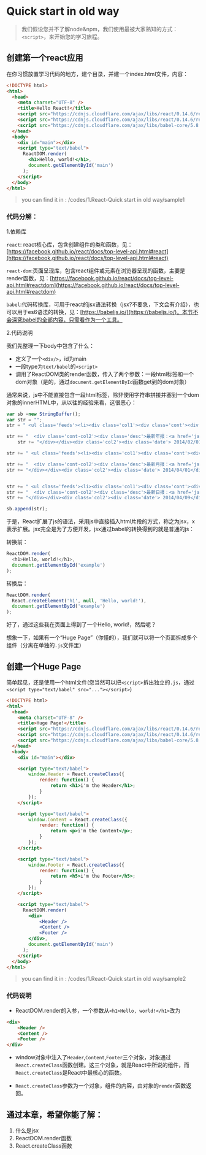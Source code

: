 # Quick start in old way

> 我们假设您并不了解node&npm，我们使用最被大家熟知的方式：`<script>`，来开始您的学习旅程。

## 创建第一个react应用

在你习惯放置学习代码的地方，建个目录，并建一个index.html文件，内容：
``` html
<!DOCTYPE html>
<html>
  <head>
    <meta charset="UTF-8" />
    <title>Hello React!</title>
    <script src="https://cdnjs.cloudflare.com/ajax/libs/react/0.14.6/react.js"></script>
    <script src="https://cdnjs.cloudflare.com/ajax/libs/react/0.14.6/react-dom.js"></script>
    <script src="https://cdnjs.cloudflare.com/ajax/libs/babel-core/5.8.23/browser.min.js"></script>
  </head>
  <body>
    <div id="main"></div>
    <script type="text/babel">
      ReactDOM.render(
        <h1>Hello, world!</h1>,
        document.getElementById('main')
      );
    </script>
  </body>
</html>
```
> you can find it in : /codes/1.React-Quick start in old way/sample1

### 代码分解：
1.依赖库

`react`: react核心库，包含创建组件的类和函数，见：[https://facebook.github.io/react/docs/top-level-api.html#react](https://facebook.github.io/react/docs/top-level-api.html#react)

`react-dom`:页面呈现库，包含react组件或元素在浏览器呈现的函数，主要是render函数，见：[https://facebook.github.io/react/docs/top-level-api.html#reactdom](https://facebook.github.io/react/docs/top-level-api.html#reactdom)

`babel`:代码转换库，可用于react的jsx语法转换（jsx?不要急，下文会有介绍），也可以用于es6语法的转换，见：[https://babeljs.io/](https://babeljs.io/)。本节不会深究babel的全部内容，只需看作为一个工具。

2.代码说明

我们先整理一下body中包含了什么：

- 定义了一个`<div/>`，id为main
- 一段type为`text/babel`的`<script>`
- 调用了ReactDOM类的render函数，传入了两个参数：一段html标签和一个dom对象（是的，通过`document.getElementById`函数get到的dom对象）

通常来说，js中不能直接包含一段html标签，除非使用字符串拼接并塞到一个dom对象的innerHTML中，从以往的经验来看，这很恶心：
``` javascript
var sb =new StringBuffer();
var str = "";
str = " <ul class='feeds'><li><div class='col1'><div class='cont'><div class='cont-col1'><div class='label label-success'><i class='icon-list-alt'></i></div></div> ";

str += "  <div class='cont-col2'><div class='desc'>最新年报：<a href='javascript:;'>2013年"+structName+"健康状况报告&nbsp;&nbsp;&nbsp;&nbsp;<span class='label label-important label-mini'>查看<i class='icon-share-alt'></i></span></a></div></div>";
    str += "</div></div><div class='col2'><div class='date'> 2014/02/01</div></div></li>";//最新年报

str += " <ul class='feeds'><li><div class='col1'><div class='cont'><div class='cont-col1'><div class='label label-success'><i class='icon-list-alt'></i></div></div> ";

str += "  <div class='cont-col2'><div class='desc'>最新月报：<a href='javascript:;'>2014年3月" + structName + "健康状况报告&nbsp;&nbsp;&nbsp;&nbsp;<span class='label label-important label-mini'>查看<i class='icon-share-alt'></i></span></a></div></div>";
str += "</div></div><div class='col2'><div class='date'> 2014/04/01</div></div></li>";//最新月报


str += " <ul class='feeds'><li><div class='col1'><div class='cont'><div class='cont-col1'><div class='label label-success'><i class='icon-list-alt'></i></div></div> ";
str += "  <div class='cont-col2'><div class='desc'>最新日报：<a href='javascript:;'>2014年4月08日" + structName + "健康状况报告&nbsp;&nbsp;&nbsp;&nbsp;<span class='label label-important label-mini'>查看<i class='icon-share-alt'></i></span></a></div></div>";
str += "</div></div><div class='col2'><div class='date'> 2014/04/09</div></div></li></ul>";//最新日报

sb.append(str);
```

于是，React扩展了js的语法，采用js中直接插入html片段的方式，称之为jsx，x表示扩展。jsx完全是为了方便开发，jsx通过babel的转换得到的就是普通的js：

转换前：
``` javascript
ReactDOM.render(
  <h1>Hello, world!</h1>,
  document.getElementById('example')
);
```

转换后：
``` javascript
ReactDOM.render(
  React.createElement('h1', null, 'Hello, world!'),
  document.getElementById('example')
);
```

好了，通过这些我在页面上得到了一个Hello, world!，然后呢？

想象一下，如果有一个“Huge Page”（你懂的），我们就可以将一个页面拆成多个组件（分离在单独的`.js`文件里）

## 创建一个Huge Page

简单起见，还是使用一个html文件(您当然可以把`<script>`拆出独立的`.js`，通过`<script type="text/babel" src="..."></script>`)

``` html
<!DOCTYPE html>
<html>
  <head>
    <meta charset="UTF-8" />
    <title>Huge Page!</title>
    <script src="https://cdnjs.cloudflare.com/ajax/libs/react/0.14.6/react.js"></script>
    <script src="https://cdnjs.cloudflare.com/ajax/libs/react/0.14.6/react-dom.js"></script>
    <script src="https://cdnjs.cloudflare.com/ajax/libs/babel-core/5.8.23/browser.min.js"></script>
  </head>
  <body>
    <div id="main"></div>

	<script type="text/babel">
		window.Header = React.createClass({
			render: function() {
				return <h1>i'm the Header</h1>;
			}
		});
	</script>

	<script type="text/babel">
		window.Content = React.createClass({
			render: function() {
				return <p>i'm the Content</p>;
			}
		});
	</script>

	<script type="text/babel">
		window.Footer = React.createClass({
			render: function() {
				return <h5>i'm the Footer</h5>;
			}
		});
	</script>

    <script type="text/babel">
      ReactDOM.render(
        <div>
			<Header />
			<Content />
			<Footer />
		</div>,
        document.getElementById('main')
      );
    </script>
  </body>
</html>
```
> you can find it in : /codes/1.React-Quick start in old way/sample2

### 代码说明
-	ReactDOM.render的入参，一个参数从`<h1>Hello, world!</h1>`改为
``` html
<div>
	<Header />
	<Content />
	<Footer />
</div>
```
- window对象中注入了`Header`,`Content`,`Footer`三个对象，对象通过`React.createClass`函数创建。这三个对象，就是React中所说的组件，而`React.createClass`是React中最核心的函数。

- `React.createClass`参数为一个对象，组件的内容，由对象的`render`函数返回。  


## 通过本章，希望你能了解：

1.	什么是jsx
2.	ReactDOM.render函数
3.	React.createClass函数
